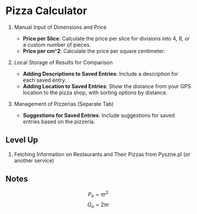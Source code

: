 # Pizza Calculator

1. Manual Input of Dimensions and Price

   - **Price per Slice**: Calculate the price per slice for divisions into 4, 8, or a custom number of pieces.
   - **Price per cm^2**: Calculate the price per square centimeter.

2. Local Storage of Results for Comparison

   - **Adding Descriptions to Saved Entries**: Include a description for each saved entry.
   - **Adding Location to Saved Entries**: Show the distance from your GPS location to the pizza shop, with sorting options by distance.

3. Management of Pizzerias (Separate Tab)

   - **Suggestions for Saved Entries**: Include suggestions for saved entries based on the pizzeria.

## Level Up

1. Fetching Information on Restaurants and Their Pizzas from Pyszne.pl (or another service)

## Notes

$$P_o = \pi r^2$$
$$O_o = 2 \pi r$$
